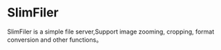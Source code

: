 # SlimFiler
SlimFiler is a  simple file server,Support image zooming, cropping, format conversion and other functions。
